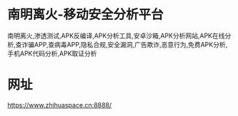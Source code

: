 # 南明离火-移动安全分析平台
南明离火,渗透测试,APK反编译,APK分析工具,安卓沙箱,APK分析网站,APK在线分析,查诈骗APP,查病毒APP,隐私合规,安全漏洞,广告欺诈,恶意行为,免费APK分析,手机APK代码分析,APK取证分析
# 网址
https://www.zhihuaspace.cn:8888/
